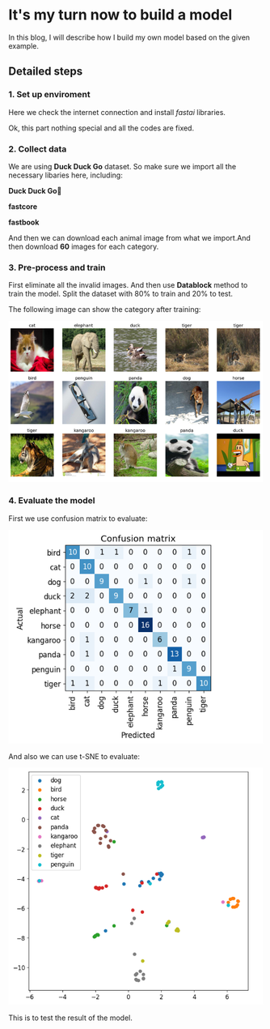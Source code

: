 # It's my turn now to build a model
In this blog, I will describe how I build my own model based on the given example.
## Detailed steps
### 1. Set up enviroment 
Here we check the internet connection and install *fastai* libraries.

Ok, this part nothing special and all the codes are fixed.
### 2. Collect data
We are using **Duck Duck Go** dataset. So make sure we import all the necessary libaries here, including:

**Duck Duck Go**🦆

**fastcore**

**fastbook**

And then we can download each animal image from what we import.And then download **60** images for each category.
### 3. Pre-process and train
First eliminate all the invalid images. And then use **Datablock** method to train the model. Split the dataset with 80% to train and 20% to test.

The following image can show the category after training:

![](/images/animals.png "Animals")

### 4. Evaluate the model

First we use confusion matrix to evaluate:

![](/images/cm.png "Animals")

And also we can use t-SNE to evaluate:

![](/images/tsne.png "t-SNE")

This is to test the result of the model.
